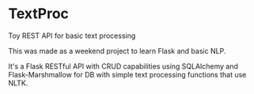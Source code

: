 # TextProc
Toy REST API for basic text processing

This was made as a weekend project to learn Flask and basic NLP.

It's a Flask RESTful API with CRUD capabilities using SQLAlchemy and Flask-Marshmallow for DB with simple text processing functions that use NLTK.
